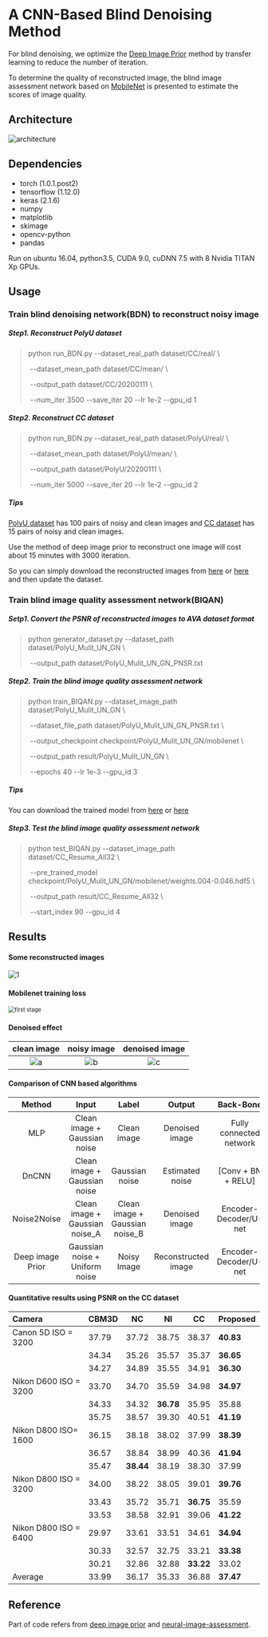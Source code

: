 # A CNN-Based Blind Denoising Method

For blind denoising, we optimize the [Deep Image Prior](http://openaccess.thecvf.com/content_cvpr_2018/html/Ulyanov_Deep_Image_Prior_CVPR_2018_paper.html) method by transfer learning to reduce the number of iteration. 

To determine the quality of reconstructed image, the blind image assessment network based on [MobileNet](https://arxiv.org/abs/1704.04861) is presented to estimate the scores of image quality. 



## Architecture

![architecture](README/architecture.png)

## Dependencies

* torch (1.0.1.post2)
* tensorflow (1.12.0)
* keras (2.1.6)
* numpy
* matplotlib
* skimage
* opencv-python
* pandas

Run on ubuntu 16.04, python3.5, CUDA 9.0, cuDNN 7.5 with 8 Nvidia TITAN Xp  GPUs.



## Usage

### Train blind denoising network(BDN) to reconstruct noisy image

##### Step1. Reconstruct PolyU dataset

> python run_BDN.py   --dataset_real_path dataset/CC/real/ \
>
> ​         							 --dataset_mean_path dataset/CC/mean/ \
>
> ​         							 --output_path dataset/CC/20200111 \
>
> ​          							--num_iter 3500 --save_iter 20 --lr 1e-2 --gpu_id 1



##### Step2. Reconstruct CC dataset

> python run_BDN.py   --dataset_real_path dataset/PolyU/real/ \
>
> ​          							--dataset_mean_path dataset/PolyU/mean/ \
>
> ​          							--output_path dataset/PolyU/20200111 \
>
> ​          							--num_iter 5000 --save_iter 20 --lr 1e-2 --gpu_id 2



##### Tips

[PolyU dataset](https://github.com/csjunxu/PolyU-Real-World-Noisy-Images-Dataset) has 100 pairs of noisy and clean images and [CC dataset](https://github.com/woozzu/ccnoise) has 15 pairs of noisy and clean images.

Use the method of deep image prior to reconstruct one image will cost about 15 minutes with 3000 iteration. 

So you can simply download the reconstructed images from [here](https://cloud.tsinghua.edu.cn/f/7f514df294894194a2b6/?dl=1) or [here](https://pan.baidu.com/s/18Gj-mHPulmVI4__a35m2_w) and then update the dataset.



### Train blind image quality assessment network(BIQAN)

##### Setp1. Convert the PSNR of reconstructed images to AVA dataset format

> python generator_dataset.py  --dataset_path dataset/PolyU_Mulit_UN_GN \
>
> ​               										--output_path dataset/PolyU_Mulit_UN_GN_PNSR.txt



##### Step2. Train the blind image quality assessment network

> python train_BIQAN.py   --dataset_image_path dataset/PolyU_Mulit_UN_GN \
>
> ​            								--dataset_file_path dataset/PolyU_Mulit_UN_GN_PNSR.txt \
>
> ​            								--output_checkpoint checkpoint/PolyU_Mulit_UN_GN/mobilenet \
>
> ​            								--output_path result/PolyU_Mulit_UN_GN \
>
> ​            								--epochs 40 --lr 1e-3 --gpu_id 3



##### Tips

You can download the trained model from [here](https://cloud.tsinghua.edu.cn/f/9df314d8f71d4620b1f3/?dl=1) or [here](https://pan.baidu.com/s/1S8gzKCiDBE8VbNhTRSZngA)



##### Step3. Test the blind image quality assessment network

> python test_BIQAN.py --dataset_image_path dataset/CC_Resume_All32 \
>
> ​            							--pre_trained_model checkpoint/PolyU_Mulit_UN_GN/mobilenet/weights.004-0.046.hdf5 \
>
> ​           							 --output_path result/CC_Resume_All32 \
>
> ​           							 --start_index 90 --gpu_id 4



## Results

#### Some reconstructed images

![1](README/result1.png)



#### Mobilenet training loss

<img src="result\PolyU_Mulit_UN_GN\first stage.png" alt="first stage" style="zoom: 80%;" />



#### Denoised effect

|             clean image              |             noisy image              |                        denoised image                        |
| :----------------------------------: | :----------------------------------: | :----------------------------------------------------------: |
| ![a](README/d800_iso1600_2_mean.png) | ![b](README/d800_iso1600_2_real.png) | <img src="README/d800_iso1600_2_BIQAN.png" alt="c" style="zoom:100%;" /> |



#### Comparison of CNN based algorithms

|      Method      |             Input              |             Label              |       Output        |        Back-Bone        |
| :--------------: | :----------------------------: | :----------------------------: | :-----------------: | :---------------------: |
|       MLP        |  Clean image + Gaussian noise  |          Clean image           |   Denoised image    | Fully connected network |
|      DnCNN       |  Clean image + Gaussian noise  |         Gaussian noise         |   Estimated noise   |   [Conv + BN + RELU]    |
|   Noise2Noise    | Clean image + Gaussian noise_A | Clean image + Gaussian noise_B |   Denoised image    |  Encoder-Decoder/U-net  |
| Deep image Prior | Gaussian noise + Uniform noise |          Noisy Image           | Reconstructed image |  Encoder-Decoder/U-net  |



#### Quantitative results using PSNR on the CC dataset

| Camera                | CBM3D | NC        | NI        | CC        | Proposed  |
| :-------------------- | ----- | --------- | --------- | --------- | --------- |
| Canon 5D ISO = 3200   | 37.79 | 37.72     | 38.75     | 38.37     | **40.83** |
|                       | 34.34 | 35.26     | 35.57     | 35.37     | **36.65** |
|                       | 34.27 | 34.89     | 35.55     | 34.91     | **36.30** |
| Nikon D600 ISO = 3200 | 33.70 | 34.70     | 35.59     | 34.98     | **34.97** |
|                       | 34.33 | 34.32     | **36.78** | 35.95     | 35.88     |
|                       | 35.75 | 38.57     | 39.30     | 40.51     | **41.19** |
| Nikon D800 ISO= 1600  | 36.15 | 38.18     | 38.02     | 37.99     | **38.39** |
|                       | 36.57 | 38.84     | 38.99     | 40.36     | **41.94** |
|                       | 35.47 | **38.44** | 38.19     | 38.30     | 37.99     |
| Nikon D800 ISO = 3200 | 34.00 | 38.22     | 38.05     | 39.01     | **39.76** |
|                       | 33.43 | 35.72     | 35.71     | **36.75** | 35.59     |
|                       | 33.53 | 38.58     | 32.91     | 39.06     | **41.22** |
| Nikon D800 ISO = 6400 | 29.97 | 33.61     | 33.51     | 34.61     | **34.94** |
|                       | 30.33 | 32.57     | 32.75     | 33.21     | **33.38** |
|                       | 30.21 | 32.86     | 32.88     | **33.22** | 33.02     |
| Average               | 33.99 | 36.17     | 35.33     | 36.88     | **37.47** |



## Reference

Part of code refers from [deep image prior](https://github.com/DmitryUlyanov/deep-image-prior) and [neural-image-assessment](https://github.com/titu1994/neural-image-assessment).